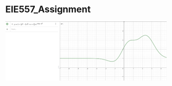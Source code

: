 # EIE557_Assignment

![image](https://github.com/vincent51689453/EIE557_Assignment/blob/main/given_function.PNG)